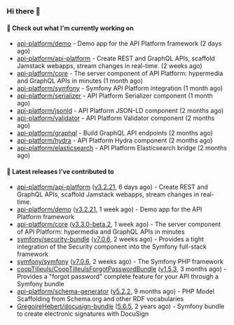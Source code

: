 ### Hi there 👋

#### 👷 Check out what I'm currently working on

- [api-platform/demo](https://github.com/api-platform/demo) - Demo app for the API Platform framework (2 days ago)
- [api-platform/api-platform](https://github.com/api-platform/api-platform) - Create REST and GraphQL APIs, scaffold Jamstack webapps, stream changes in real-time. (2 weeks ago)
- [api-platform/core](https://github.com/api-platform/core) - The server component of API Platform: hypermedia and GraphQL APIs in minutes (1 month ago)
- [api-platform/symfony](https://github.com/api-platform/symfony) - Symfony API Platform integration (1 month ago)
- [api-platform/serializer](https://github.com/api-platform/serializer) - API Platform Serializer component (1 month ago)
- [api-platform/jsonld](https://github.com/api-platform/jsonld) - API Platform JSON-LD component (2 months ago)
- [api-platform/validator](https://github.com/api-platform/validator) - API Platform Validator component (2 months ago)
- [api-platform/graphql](https://github.com/api-platform/graphql) - Build GraphQL API endpoints (2 months ago)
- [api-platform/hydra](https://github.com/api-platform/hydra) - API Platform Hydra component (2 months ago)
- [api-platform/elasticsearch](https://github.com/api-platform/elasticsearch) - API Platform Elasticsearch bridge (2 months ago)

#### 🔭 Latest releases I've contributed to

- [api-platform/api-platform](https://github.com/api-platform/api-platform) ([v3.2.21](https://github.com/api-platform/api-platform/releases/tag/v3.2.21), 6 days ago) - Create REST and GraphQL APIs, scaffold Jamstack webapps, stream changes in real-time.
- [api-platform/demo](https://github.com/api-platform/demo) ([v3.2.21](https://github.com/api-platform/demo/releases/tag/v3.2.21), 1 week ago) - Demo app for the API Platform framework
- [api-platform/core](https://github.com/api-platform/core) ([v3.3.0-beta.2](https://github.com/api-platform/core/releases/tag/v3.3.0-beta.2), 1 week ago) - The server component of API Platform: hypermedia and GraphQL APIs in minutes
- [symfony/security-bundle](https://github.com/symfony/security-bundle) ([v7.0.6](https://github.com/symfony/security-bundle/releases/tag/v7.0.6), 2 weeks ago) - Provides a tight integration of the Security component into the Symfony full-stack framework
- [symfony/symfony](https://github.com/symfony/symfony) ([v7.0.6](https://github.com/symfony/symfony/releases/tag/v7.0.6), 2 weeks ago) - The Symfony PHP framework
- [coopTilleuls/CoopTilleulsForgotPasswordBundle](https://github.com/coopTilleuls/CoopTilleulsForgotPasswordBundle) ([v1.5.3](https://github.com/coopTilleuls/CoopTilleulsForgotPasswordBundle/releases/tag/v1.5.3), 3 months ago) - Provides a &#34;forgot password&#34; complete feature for your API through a Symfony bundle
- [api-platform/schema-generator](https://github.com/api-platform/schema-generator) ([v5.2.2](https://github.com/api-platform/schema-generator/releases/tag/v5.2.2), 9 months ago) - PHP Model Scaffolding from Schema.org and other RDF vocabularies
- [GregoireHebert/docusign-bundle](https://github.com/GregoireHebert/docusign-bundle) ([5.6.5](https://github.com/GregoireHebert/docusign-bundle/releases/tag/5.6.5), 2 years ago) - Symfony bundle to create electronic signatures with DocuSign

